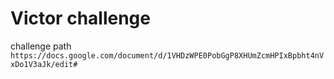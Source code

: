 # Victor challenge

challenge path `https://docs.google.com/document/d/1VHDzWPE0PobGgP8XHUmZcmHPIxBpbht4nVxDo1V3aJk/edit#`
